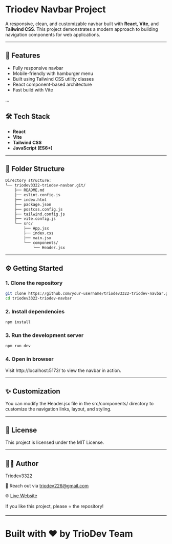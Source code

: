 # Triodev Navbar Project

A responsive, clean, and customizable navbar built with **React**, **Vite**, and **Tailwind CSS**. This project demonstrates a modern approach to building navigation components for web applications.

---

## 🚀 Features

- Fully responsive navbar
- Mobile-friendly with hamburger menu
- Built using Tailwind CSS utility classes
- React component-based architecture
- Fast build with Vite

...

## 🛠 Tech Stack

- **React**
- **Vite**
- **Tailwind CSS**
- **JavaScript (ES6+)**

---

## 📁 Folder Structure

```bash
Directory structure:
└── triodev3322-triodev-navbar.git/
    ├── README.md
    ├── eslint.config.js
    ├── index.html
    ├── package.json
    ├── postcss.config.js
    ├── tailwind.config.js
    ├── vite.config.js
    └── src/
        ├── App.jsx
        ├── index.css
        ├── main.jsx
        └── components/
            └── Header.jsx
```
---

## ⚙️ Getting Started

### 1. Clone the repository

```bash
git clone https://github.com/your-username/triodev3322-triodev-navbar.git
cd triodev3322-triodev-navbar
```

### 2. Install dependencies
```bash
npm install
```


### 3. Run the development server
```bash
npm run dev
```

### 4. Open in browser
Visit http://localhost:5173/ to view the navbar in action.

---

## ✨ Customization
You can modify the Header.jsx file in the src/components/ directory to customize the navigation links, layout, and styling.

---


## 📄 License
This project is licensed under the MIT License.

---

## 👨‍💻 Author
Triodev3322

📧 Reach out via triodev226@gmail.com

🌐 [Live Website](https://triodev3322-triodev-navbar.vercel.app/)


If you like this project, please ⭐ the repository!

---

# Built with ❤️ by TrioDev Team
